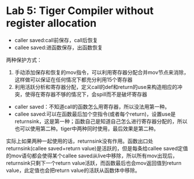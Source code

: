 # Lab 5: Tiger Compiler without register allocation

- caller saved:call前保存，call后恢复
- callee saved:进函数保存，出函数恢复

两种保护方式：
1. 手动添加保存和恢复的mov指令，可以利用寄存器分配合并mov节点来消除，这样做可以保证在任何情况下都充分利用15个寄存器
2. 利用活跃分析和寄存器分配，定义call的def和return的use来构造相应的冲突，使得在寄存器不够的情况下，会spill而不是破坏寄存器

- caller saved：不知道call的函数怎么用寄存器，所以没法用第一种。 
- callee saved:可以在函数最后加个空指令(或者每个return)，设置use是returnsink，这是第一种；函数自己是知道自己怎么进行寄存器分配的，所以也可以使用第二种。tiger中两种同时使用，最后效果是第二种。

实际上如果两种一起使用的话，returnsink没有作用。函数出口处returnsink(callee saved+return value)是活跃的，但是每条给callee saved定值的mov语句都会使得某个callee saved从live中移除，所以所有mov出现后，returnsink只剩下一个return value活跃，而函数最后也会mov返回值到return value，此定值也会把return value的活跃从函数体中移除。